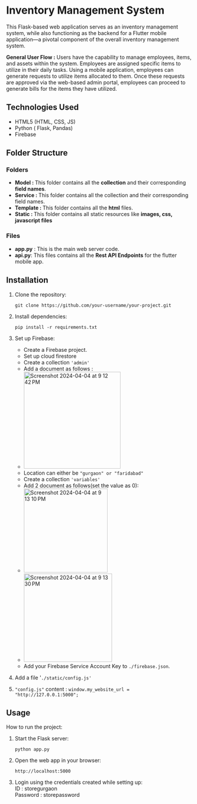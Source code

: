 
# Inventory Management System
  
This Flask-based web application serves as an inventory management system, while also functioning as the backend for a Flutter mobile application—a pivotal component of the overall inventory management system. 

**General User Flow :** Users have the capability to manage employees, items, and assets within the system. Employees are assigned specific items to utilize in their daily tasks. Using a mobile application, employees can generate requests to utilize items allocated to them. Once these requests are approved via the web-based admin portal, employees can proceed to generate bills for the items they have utilized.

## Technologies Used

-   HTML5 (HTML,  CSS, JS)
-   Python ( Flask, Pandas)
-   Firebase

## Folder Structure

### Folders
- <b>Model : </b> This folder contains all the **collection** and their corresponding **field names**.
- <b>Service : </b> This folder contains all the collection and their corresponding field names.
- <b>Template : </b> This folder contains all the **html** files.
- <b>Static : </b> This folder contains all static resources like **images, css, javascript files**

### Files
- **app.py** : This is the main web server code.
- **api.py**: This files contains all the  **Rest API Endpoints** for the flutter mobile app.

## Installation

1.  Clone the repository:
	
	`git clone https://github.com/your-username/your-project.git` 
	
2.  Install dependencies:

    `pip install -r requirements.txt` 
    
3.  Set up Firebase:
    
    - Create a Firebase project.
    - Set up cloud firestore
    - Create a collection `'admin'`
    - Add a document as follows :
    - <img width="261" alt="Screenshot 2024-04-04 at 9 12 42 PM" src="https://github.com/Sam-Frost/python-inventory-management/assets/40019398/25027a41-2d9f-4976-bcce-e380b501580e">
    - Location can either be `"gurgaon" or "faridabad"`
    - Create a collection `'variables'`
    - Add 2 document as follows(set the value as 0):
    - <img width="226" alt="Screenshot 2024-04-04 at 9 13 10 PM" src="https://github.com/Sam-Frost/python-inventory-management/assets/40019398/b37cccf3-793b-4661-9fb9-dc3aca666978">
    - <img width="238" alt="Screenshot 2024-04-04 at 9 13 30 PM" src="https://github.com/Sam-Frost/python-inventory-management/assets/40019398/52de1411-f301-419d-a3c6-65593ae7f4db">
    - Add your Firebase Service Account Key to `./firebase.json`.
    
4. Add a file '`./static/config.js'`

5. `"config.js"` content : `window.my_website_url = "http://127.0.0.1:5000";`

## Usage

How to run the project:

1.  Start the Flask server:
    
    `python app.py` 
    
2.  Open the web app in your browser:
   
    `http://localhost:5000` 
    
3. Login using the credentials created while setting up:
   <br>ID : storegurgaon
   <br>Password : storepassword 
 
    

